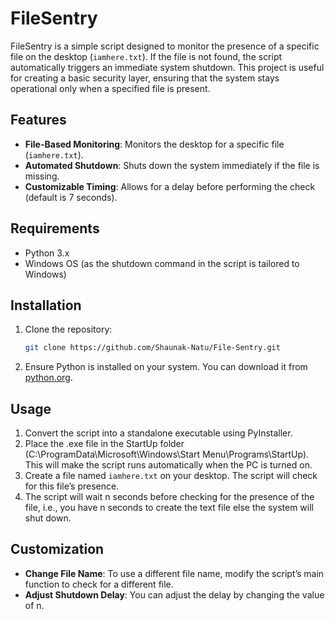 # FileSentry

FileSentry is a simple script designed to monitor the presence of a specific file on the desktop (`iamhere.txt`). If the file is not found, the script automatically triggers an immediate system shutdown. This project is useful for creating a basic security layer, ensuring that the system stays operational only when a specified file is present.

## Features

- **File-Based Monitoring**: Monitors the desktop for a specific file (`iamhere.txt`).
- **Automated Shutdown**: Shuts down the system immediately if the file is missing.
- **Customizable Timing**: Allows for a delay before performing the check (default is 7 seconds).

## Requirements

- Python 3.x
- Windows OS (as the shutdown command in the script is tailored to Windows)

## Installation

1. Clone the repository:
    ```bash
    git clone https://github.com/Shaunak-Natu/File-Sentry.git
    ```

2. Ensure Python is installed on your system. You can download it from [python.org](https://www.python.org/).

## Usage

1. Convert the script into a standalone executable using PyInstaller.
1. Place the .exe file in the StartUp folder (C:\ProgramData\Microsoft\Windows\Start Menu\Programs\StartUp). This will make the script runs automatically when the PC is turned on.
2. Create a file named `iamhere.txt` on your desktop. The script will check for this file’s presence.
3. The script will wait n seconds before checking for the presence of the file, i.e., you have n seconds to create the text file else the system will shut down.

## Customization

- **Change File Name**: To use a different file name, modify the script’s main function to check for a different file.
- **Adjust Shutdown Delay**: You can adjust the delay by changing the value of n. 

